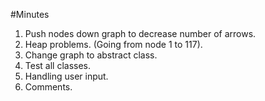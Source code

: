 #Minutes
1. Push nodes down graph to decrease number of arrows.
2. Heap problems. (Going from node 1 to 117).
3. Change graph to abstract class.
4. Test all classes.
5. Handling user input.
6. Comments.
